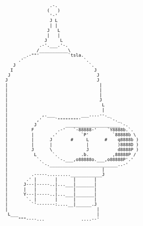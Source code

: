 <pre>
                 .-.
                (   )
                 '-'
                 J L
                 | |
                J   L
                |   |
               J     L
             .-'.___.'-.
            /___________\
       _.-""'           `tsla.
     .'                       `.
   J                            `.
  I                               J
 J                                 J
J                                  J
|                                   |
|                                   |
|                                   |
|                                   J
|                                    L
|                                    |
|             ,.___          ___....--._
|           ,'     `""""""""'           `-._
|          J           _____________________`-.
|         F         .-'   `-88888-'    `Y8888b.`.
|         |       .'         `P'         `88888b \
|         |      J       #     L      #    q8888b )
|         |      |             |           )8888D )
|         J      \             J           d8888P )
|          L      `.         .b.         ,88888P /
|           `.      `-.___,o88888o.___,o88888P'.'
|             `-.__________________________..-'
|                                    |
|         .-----.........____________J
|       .' |       |      |       |
|      J---|-----..|...___|_______|
|      |   |       |      |       |
|      Y---|-----..|...___|_______|
|       `. |       |      |       |
|         `'-------:....__|______.J
|                                  |
 L___                              |
     """----...______________....--'
</pre>
